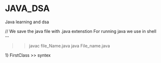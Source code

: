 # JAVA_DSA
Java learning and dsa 

// We save the java file with .java extenstion
For running java we use in shell --
>>javac  file_Name.java
>>java File_name.java


1} FirstClass >> syntex
